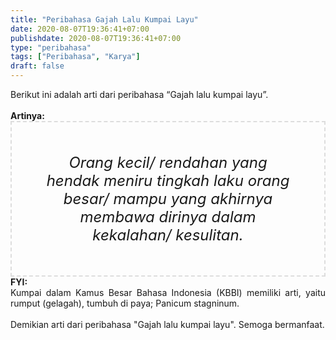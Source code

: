 ```yaml
---
title: "Peribahasa Gajah Lalu Kumpai Layu"
date: 2020-08-07T19:36:41+07:00
publishdate: 2020-08-07T19:36:41+07:00
type: "peribahasa"
tags: ["Peribahasa", "Karya"]
draft: false
---
```


<div dir="ltr" style="text-align: left;" trbidi="on"><div style="text-align: justify;">Berikut ini adalah arti dari peribahasa “Gajah lalu kumpai layu”.</div><br /><div style="text-align: justify;"><b>Artinya:</b></div><div style="border: 2px dashed #ddd; font-size: 24px; height: auto; margin: 0 auto; padding: 50px; text-align: center; width: auto;"><i>Orang kecil/ rendahan yang hendak meniru tingkah laku orang besar/ mampu yang akhirnya membawa dirinya dalam kekalahan/ kesulitan.</i></div><div style="text-align: justify;"><b>FYI:</b><br /> Kumpai dalam Kamus Besar Bahasa Indonesia (KBBI) memiliki arti, yaitu rumput (gelagah), tumbuh di paya; Panicum stagninum.<br /><br /></div><div style="text-align: justify;">Demikian arti dari peribahasa "Gajah lalu kumpai layu". Semoga bermanfaat.</div></div>
